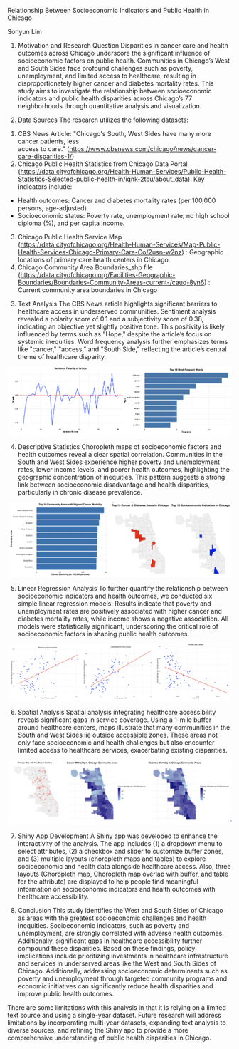 Relationship Between Socioeconomic Indicators and Public Health in Chicago

Sohyun Lim


1. Motivation and Research Question
Disparities in cancer care and health outcomes across Chicago underscore the significant influence of socioeconomic factors on public health. Communities in Chicago’s West and South Sides face profound challenges such as poverty, unemployment, and limited access to healthcare, resulting in disproportionately higher cancer and diabetes mortality rates. This study aims to investigate the relationship between socioeconomic indicators and public health disparities across Chicago’s 77 neighborhoods through quantitative analysis and visualization.


2. Data Sources
The research utilizes the following datasets:
1) CBS News Article: "Chicago's South, West Sides have many more cancer patients, less  
access to care." (https://www.cbsnews.com/chicago/news/cancer-care-disparities-1/)
2) Chicago Public Health Statistics from Chicago Data Portal  (https://data.cityofchicago.org/Health-Human-Services/Public-Health-Statistics-Selected-public-health-in/iqnk-2tcu/about_data): Key indicators include:
 - Health outcomes: Cancer and diabetes mortality rates (per 100,000 persons, age-adjusted).
 - Socioeconomic status: Poverty rate, unemployment rate, no high school diploma (%), and per capita income.
3) Chicago Public Health Service Map (https://data.cityofchicago.org/Health-Human-Services/Map-Public-Health-Services-Chicago-Primary-Care-Co/2usn-w2nz)
: Geographic locations of primary care health centers in Chicago.
4) Chicago Community Area Boundaries_shp file (https://data.cityofchicago.org/Facilities-Geographic-Boundaries/Boundaries-Community-Areas-current-/cauq-8yn6)
: Current community area boundaries in Chicago


3. Text Analysis
The CBS News article highlights significant barriers to healthcare access in underserved communities. Sentiment analysis revealed a polarity score of 0.1 and a subjectivity score of 0.38, indicating an objective yet slightly positive tone. This positivity is likely influenced by terms such as "Hope," despite the article’s focus on systemic inequities. Word frequency analysis further emphasizes terms like "cancer," "access," and "South Side," reflecting the article’s central theme of healthcare disparity. 
  
![](images_writeup/1_text_analysis.png)
  

4. Descriptive Statistics
Choropleth maps of socioeconomic factors and health outcomes reveal a clear spatial correlation. Communities in the South and West Sides experience higher poverty and unemployment rates, lower income levels, and poorer health outcomes, highlighting the geographic concentration of inequities. This pattern suggests a strong link between socioeconomic disadvantage and health disparities, particularly in chronic disease prevalence.
     
![](images_writeup/2_descriptive_Statistics.png)


5. Linear Regression Analysis
To further quantify the relationship between socioeconomic indicators and health outcomes, we conducted six simple linear regression models. Results indicate that poverty and unemployment rates are positively associated with higher cancer and diabetes mortality rates, while income shows a negative association. All models were statistically significant, underscoring the critical role of socioeconomic factors in shaping public health outcomes.

![](images_writeup/3_linear_regression.png)
     

6. Spatial Analysis
Spatial analysis integrating healthcare accessibility reveals significant gaps in service coverage. Using a 1-mile buffer around healthcare centers, maps illustrate that many communities in the South and West Sides lie outside accessible zones. These areas not only face socioeconomic and health challenges but also encounter limited access to healthcare services, exacerbating existing disparities.

![](images_writeup/4_spatial_analysis.png)
     

7. Shiny App Development
A Shiny app was developed to enhance the interactivity of the analysis. The app includes (1) a dropdown menu to select attributes, (2) a checkbox and slider to customize buffer zones, and (3) multiple layouts (choropleth maps and tables) to explore socioeconomic and health data alongside healthcare access. Also, three layouts (Choropleth map, Choropleth map overlap with buffer, and table for the attribute) are displayed to help people find meaningful information on socioeconomic indicators and health outcomes with healthcare accessibility.


8. Conclusion
This study identifies the West and South Sides of Chicago as areas with the greatest socioeconomic challenges and health inequities. Socioeconomic indicators, such as poverty and unemployment, are strongly correlated with adverse health outcomes. Additionally, significant gaps in healthcare accessibility further compound these disparities.  Based on these findings, policy implications include prioritizing investments in healthcare infrastructure and services in underserved areas like the West and South Sides of Chicago. Additionally, addressing socioeconomic determinants such as poverty and unemployment through targeted community programs and economic initiatives can significantly reduce health disparities and improve public health outcomes.

There are some limitations with this analysis in that it is relying on a limited text source and using a single-year dataset. Future research will address limitations by incorporating multi-year datasets, expanding text analysis to diverse sources, and refining the Shiny app to provide a more comprehensive understanding of public health disparities in Chicago.
